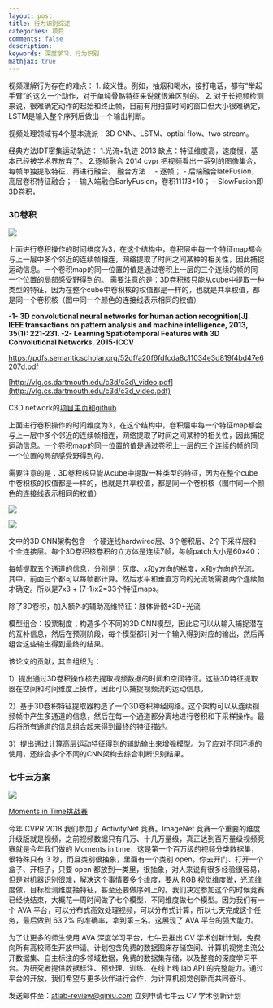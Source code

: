 ```yaml
---
layout: post
title: 行为识别综述
categories: 项目
comments: false
description: 
keywords: 深度学习、行为识别
mathjax: true
---
```


视频理解行为存在的难点：
	1. 歧义性。例如，抽烟和喝水，接打电话，都有“举起手臂”的这么一个动作，对于单纯骨骼特征来说就很难区别的。
	2. 对于长视频检测来说，很难确定动作的起始和终止帧，目前有用扫描时间的窗口但大小很难确定，LSTM是输入整个序列后做出一个输出判断。

视频处理领域有4个基本流派：3D CNN、LSTM、optial flow、two stream。

经典方法IDT密集运动轨迹：
1.光流+轨迹 2013
缺点：特征维度高，速度慢，基本已经被学术界放弃了。
2.逐帧融合 2014 cvpr
把视频看出一系列的图像集合，每帧单独提取特征，再进行融合。
融合方法：
	- 逐帧； 
	- 后端融合lateFusion，高层卷积特征融合；
	- 输入端融合EarlyFusion，卷积11*11*3*10；
	- SlowFusion即3D卷积，

### 3D卷积



![](http://p5iojc2zy.bkt.clouddn.com/_posts/_image/2018-10-09-15-28-34.jpg)

上面进行卷积操作的时间维度为3，在这个结构中，卷积层中每一个特征map都会与上一层中多个邻近的连续帧相连，网络提取了时间之间某种的相关性，因此捕捉运动信息。一个卷积map的同一位置的值是通过卷积上一层的三个连续的帧的同一个位置的局部感受野得到的。 
需要注意的是：3D卷积核只能从cube中提取一种类型的特征，因为在整个cube中卷积核的权值都是一样的，也就是共享权值，都是同一个卷积核（图中同一个颜色的连接线表示相同的权值）

**-1- 3D convolutional neural networks for human action recognition[J]. IEEE transactions on pattern analysis and machine intelligence, 2013, 35(1): 221-231.
-2- Learning Spatiotemporal Features with 3D Convolutional Networks.  2015-ICCV**

<https://pdfs.semanticscholar.org/52df/a20f6fdfcda8c11034e3d819f4bd47e6207d.pdf>

[http://vlg.cs.dartmouth.edu/c3d/c3d\_video.pdf](http://vlg.cs.dartmouth.edu/c3d/c3d_video.pdf)

C3D network的[项目主页和](http://vlg.cs.dartmouth.edu/c3d/)[github](https://github.com/facebook/C3D)

上面进行卷积操作的时间维度为3，在这个结构中，卷积层中每一个特征map都会与上一层中多个邻近的连续帧相连，网络提取了时间之间某种的相关性，因此捕捉运动信息。一个卷积map的同一位置的值是通过卷积上一层的三个连续的帧的同一个位置的局部感受野得到的。 

需要注意的是：3D卷积核只能从cube中提取一种类型的特征，因为在整个cube中卷积核的权值都是一样的，也就是共享权值，都是同一个卷积核（图中同一个颜色的连接线表示相同的权值）


![](http://p5iojc2zy.bkt.clouddn.com/_posts/_image/2018-10-09-15-33-05.jpg)


![](http://p5iojc2zy.bkt.clouddn.com/_posts/_image/2018-10-09-15-29-42.jpg)


 文中的3D CNN架构包含一个硬连线hardwired层、3个卷积层、2个下采样层和一个全连接层。每个3D卷积核卷积的立方体是连续7帧，每帧patch大小是60x40；

每帧提取五个通道的信息，分别是：灰度、x和y方向的梯度，x和y方向的光流。其中，前面三个都可以每帧都计算。然后水平和垂直方向的光流场需要两个连续帧才确定。所以是7x3 + (7-1)x2=33个特征maps。

除了3D卷积，加入额外的辅助高维特征：肢体骨骼+3D+光流

模型组合：投票制度；构造多个不同的3D CNN模型，因此它可以从输入捕捉潜在的互补信息，然后在预测阶段，每个模型都针对一个输入得到对应的输出，然后再组合这些输出得到最终的结果。

  该论文的贡献，其自组织为：

1）提出通过3D卷积操作核去提取视频数据的时间和空间特征。这些3D特征提取器在空间和时间维度上操作，因此可以捕捉视频流的运动信息。

2）基于3D卷积特征提取器构造了一个3D卷积神经网络。这个架构可以从连续视频帧中产生多通道的信息，然后在每一个通道都分离地进行卷积和下采样操作。最后将所有通道的信息组合起来得到最终的特征描述。

3）提出通过计算高层运动特征得到的辅助输出来增强模型。为了应对不同环境的使用，还综合多个不同的CNN架构去综合判断识别结果。



### 七牛云方案


![](http://p5iojc2zy.bkt.clouddn.com/_posts/_image/2018-09-01-00-23-44.jpg)



[Moments in Time挑战赛](https://mp.weixin.qq.com/s?__biz=MjM5NzAwNDI4Mg==&mid=2652194423&idx=1&sn=8d2ba45e5067703b5f7883aa7bbd8dca&chksm=bd0170e28a76f9f4ebb08e987c10dc0de72ed6c8333e0ce6c3248d95314dc426ab0bc174e6a0&scene=21#wechat_redirect)

今年 CVPR 2018 我们参加了 ActivityNet 竞赛。ImageNet 竞赛一个重要的维度升级版就是视频，之前视频数据只有几万、十几万量级，真正达到百万量级视频竞赛就是今年我们做的 Moments in time，这是第一个百万级的视频分类数据集，很特殊只有 3 秒，而且类别很抽象，里面有一个类别 open，你去开门、打开一个盒子、开柜子，只要 open 都放到一类里，很抽象，对人来说有很多经验很容易，但是对机器识别很难，解决这个事情要多个维度，要从 RGB 视觉维度做，光流维度做，目标检测维度抽特征，甚至还要做序列上的。我们决定参加这个的时候竞赛已经快结束，大概花一周时间做了七个模型，不同维度做七个模型。因为我们有一个 AVA 平台，可以分布式高效处理视频，可以分布式计算，所以七天完成这个任务，最后做到 63.7% 的准确率，拿到第三名。这展现了 AVA 平台的强大能力。

为了让更多的师生使用 AVA 深度学习平台，七牛云推出 CV 学术创新计划，免费向所有高校师生开放申请。计划包含免费的数据图床存储空间、计算机视觉主流公开数据集、自主标注的多领域数据，免费的数据集存储，以及整套的深度学习平台。为研究者提供数据标注、预处理、训练、在线上线 lab API 的完整能力。通过平台的开放，我们希望与更多伙伴进行合作，为计算机视觉创新而共同奋斗。

发送邮件至：atlab-review@qiniu.com
立刻申请七牛云 CV 学术创新计划




